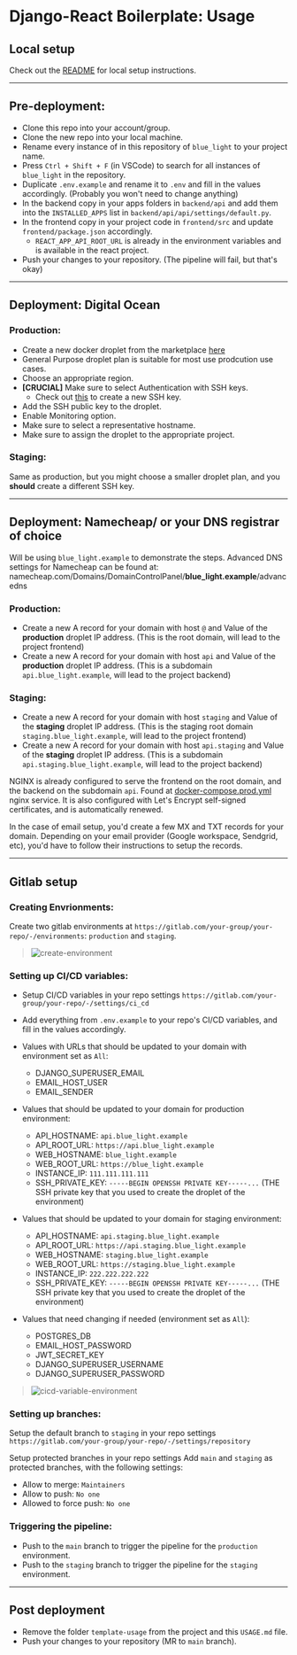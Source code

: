 # Django-React Boilerplate: Usage

## Local setup

Check out the [README](README.md) for local setup instructions.

---

## Pre-deployment:

- Clone this repo into your account/group.
- Clone the new repo into your local machine.
- Rename every instance of in this repository of `blue_light` to your project name.
- Press `Ctrl + Shift + F` (in VSCode) to search for all instances of `blue_light` in the repository.
- Duplicate `.env.example` and rename it to `.env` and fill in the values accordingly. (Probably you won't need to change anything)
- In the backend copy in your apps folders in `backend/api` and add them into the `INSTALLED_APPS` list in `backend/api/api/settings/default.py`.
- In the frontend copy in your project code in `frontend/src` and update `frontend/package.json` accordingly.
  - `REACT_APP_API_ROOT_URL` is already in the environment variables and is available in the react project.
- Push your changes to your repository. (The pipeline will fail, but that's okay)

---

## Deployment: Digital Ocean

### Production:

- Create a new docker droplet from the marketplace [here](https://marketplace.digitalocean.com/apps/docker)
- General Purpose droplet plan is suitable for most use prodcution use cases.
- Choose an appropriate region.
- **[CRUCIAL]** Make sure to select Authentication with SSH keys.
  - Check out [this](https://docs.digitalocean.com/products/droplets/how-to/add-ssh-keys/) to create a new SSH key.
- Add the SSH public key to the droplet.
- Enable Monitoring option.
- Make sure to select a representative hostname.
- Make sure to assign the droplet to the appropriate project.

### Staging:

Same as production, but you might choose a smaller droplet plan, and you **should** create a different SSH key.

---

## Deployment: Namecheap/ or your DNS registrar of choice

Will be using `blue_light.example` to demonstrate the steps.
Advanced DNS settings for Namecheap can be found at: namecheap.com/Domains/DomainControlPanel/**blue_light.example**/advancedns

### Production:

- Create a new A record for your domain with host `@` and Value of the **production** droplet IP address. (This is the root domain, will lead to the project frontend)
- Create a new A record for your domain with host `api` and Value of the **production** droplet IP address. (This is a subdomain `api.blue_light.example`, will lead to the project backend)

### Staging:

- Create a new A record for your domain with host `staging` and Value of the **staging** droplet IP address. (This is the staging root domain `staging.blue_light.example`, will lead to the project frontend)
- Create a new A record for your domain with host `api.staging` and Value of the **staging** droplet IP address. (This is a subdomain `api.staging.blue_light.example`, will lead to the project backend)

NGINX is already configured to serve the frontend on the root domain, and the backend on the subdomain `api`. Found at [docker-compose.prod.yml](docker-compose.prod.yml) nginx service. It is also configured with Let's Encrypt self-signed certificates, and is automatically renewed.

In the case of email setup, you'd create a few MX and TXT records for your domain. Depending on your email provider (Google workspace, Sendgrid, etc), you'd have to follow their instructions to setup the records.

---

## Gitlab setup

### Creating Envrionments:

Create two gitlab environments at `https://gitlab.com/your-group/your-repo/-/environments`: `production` and `staging`.

> ![create-environment](template-usage/create-environment.png)

### Setting up CI/CD variables:

- Setup CI/CD variables in your repo settings `https://gitlab.com/your-group/your-repo/-/settings/ci_cd`
- Add everything from `.env.example` to your repo's CI/CD variables, and fill in the values accordingly.
- Values with URLs that should be updated to your domain with environment set as `All`:

  - DJANGO_SUPERUSER_EMAIL
  - EMAIL_HOST_USER
  - EMAIL_SENDER

- Values that should be updated to your domain for production environment:

  - API_HOSTNAME: `api.blue_light.example`
  - API_ROOT_URL: `https://api.blue_light.example`
  - WEB_HOSTNAME: `blue_light.example`
  - WEB_ROOT_URL: `https://blue_light.example`
  - INSTANCE_IP: `111.111.111.111`
  - SSH_PRIVATE_KEY: `-----BEGIN OPENSSH PRIVATE KEY-----...` (THE SSH private key that you used to create the droplet of the environment)

- Values that should be updated to your domain for staging environment:

  - API_HOSTNAME: `api.staging.blue_light.example`
  - API_ROOT_URL: `https://api.staging.blue_light.example`
  - WEB_HOSTNAME: `staging.blue_light.example`
  - WEB_ROOT_URL: `https://staging.blue_light.example`
  - INSTANCE_IP: `222.222.222.222`
  - SSH_PRIVATE_KEY: `-----BEGIN OPENSSH PRIVATE KEY-----...` (THE SSH private key that you used to create the droplet of the environment)

- Values that need changing if needed (environment set as `All`):
  - POSTGRES_DB
  - EMAIL_HOST_PASSWORD
  - JWT_SECRET_KEY
  - DJANGO_SUPERUSER_USERNAME
  - DJANGO_SUPERUSER_PASSWORD

> ![cicd-variable-environment](template-usage/cicd-variable-environment.png)

### Setting up branches:

Setup the default branch to `staging` in your repo settings `https://gitlab.com/your-group/your-repo/-/settings/repository`

Setup protected branches in your repo settings
Add `main` and `staging` as protected branches, with the following settings:

- Allow to merge: `Maintainers`
- Allow to push: `No one`
- Allowed to force push: `No one`

### Triggering the pipeline:

- Push to the `main` branch to trigger the pipeline for the `production` environment.
- Push to the `staging` branch to trigger the pipeline for the `staging` environment.

---

## Post deployment

- Remove the folder `template-usage` from the project and this `USAGE.md` file.
- Push your changes to your repository (MR to `main` branch).
